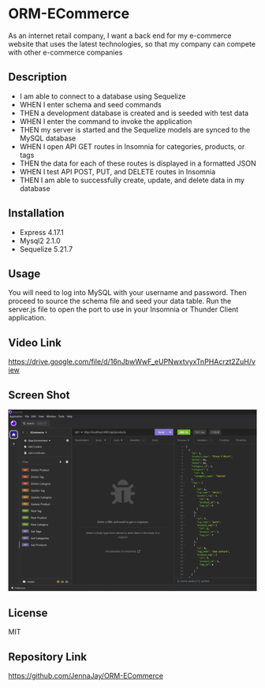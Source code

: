 # ORM-ECommerce
As an internet retail company, I want a back end for my e-commerce website that uses the latest technologies, so that my company can compete with other e-commerce companies


## Description
* I am able to connect to a database using Sequelize
* WHEN I enter schema and seed commands
* THEN a development database is created and is seeded with test data
* WHEN I enter the command to invoke the application
* THEN my server is started and the Sequelize models are synced to the MySQL database
* WHEN I open API GET routes in Insomnia for categories, products, or tags
* THEN the data for each of these routes is displayed in a formatted JSON
* WHEN I test API POST, PUT, and DELETE routes in Insomnia
* THEN I am able to successfully create, update, and delete data in my database

## Installation
 * Express 4.17.1
 * Mysql2 2.1.0
 * Sequelize 5.21.7

## Usage
You will need to log into MySQL with your username and password. Then proceed to source the schema file and seed your data table. Run the server.js file to open the port to use in your Insomnia or Thunder Client application.

## Video Link
https://drive.google.com/file/d/16nJbwWwF_eUPNwxtvyxTnPHAcrzt2ZuH/view

## Screen Shot
![alt text](image.png)

## License
MIT

## Repository Link
https://github.com/JennaJay/ORM-ECommerce
